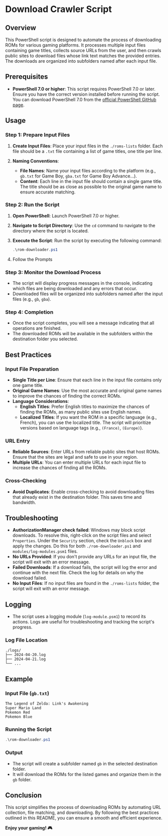 # Download Crawler Script

## Overview

This PowerShell script is designed to automate the process of downloading ROMs for various gaming platforms. It processes multiple input files containing game titles, collects source URLs from the user, and then crawls public sites to download files whose link text matches the provided entries. The downloads are organized into subfolders named after each input file.

## Prerequisites

- **PowerShell 7.0 or higher**: This script requires PowerShell 7.0 or later. Ensure you have the correct version installed before running the script. You can download PowerShell 7.0 from the [official PowerShell GitHub page](https://github.com/PowerShell/PowerShell).

## Usage

### Step 1: Prepare Input Files

1. **Create Input Files**: Place your input files in the `./roms-lists` folder. Each file should be a `.txt` file containing a list of game titles, one title per line.
   
2. **Naming Conventions**:
   - **File Names**: Name your input files according to the platform (e.g., `gb.txt` for Game Boy, `gba.txt` for Game Boy Advance...).
   - **Content**: Each line in the input file should contain a single game title. The title should be as close as possible to the original game name to ensure accurate matching.

### Step 2: Run the Script

1. **Open PowerShell**: Launch PowerShell 7.0 or higher.

2. **Navigate to Script Directory**: Use the `cd` command to navigate to the directory where the script is located.

3. **Execute the Script**: Run the script by executing the following command:
   ```powershell
   .\rom-downloader.ps1
   ```

4. Follow the Prompts

### Step 3: Monitor the Download Process

- The script will display progress messages in the console, indicating which files are being downloaded and any errors that occur.
- Downloaded files will be organized into subfolders named after the input files (e.g., `gb`, `gba`).

### Step 4: Completion

- Once the script completes, you will see a message indicating that all operations are finished.
- The downloaded ROMs will be available in the subfolders within the destination folder you selected.

## Best Practices

### Input File Preparation

- **Single Title per Line**: Ensure that each line in the input file contains only one game title.
- **Original Game Names**: Use the most accurate and original game names to improve the chances of finding the correct ROMs.
- **Language Considerations**:
  - **English Titles**: Prefer English titles to maximize the chances of finding the ROMs, as many public sites use English names.
  - **Localized Titles**: If you want the ROM in a specific language (e.g., French), you can use the localized title. The script will prioritize versions based on language tags (e.g., `(France)`, `(Europe)`).

### URL Entry

- **Reliable Sources**: Enter URLs from reliable public sites that host ROMs. Ensure that the sites are legal and safe to use in your region.
- **Multiple URLs**: You can enter multiple URLs for each input file to increase the chances of finding all the ROMs.

### Cross-Checking

- **Avoid Duplicates**: Enable cross-checking to avoid downloading files that already exist in the destination folder. This saves time and bandwidth.

## Troubleshooting

- **AuthorizationManager check failed**: Windows may block script downloads. To resolve this, right-click on the script files and select `Properties`. Under the `Security` section, check the `Unblock` box and apply the changes. Do this for both `./rom-downloader.ps1` and `modules/log-modules.psm1` files.
- **No URLs Provided**: If you don't provide any URLs for an input file, the script will exit with an error message.
- **Failed Downloads**: If a download fails, the script will log the error and continue with the next file. Check the log for details on why the download failed.
- **No Input Files**: If no input files are found in the `./roms-lists` folder, the script will exit with an error message.

## Logging

- The script uses a logging module (`log-module.psm1`) to record its actions. Logs are useful for troubleshooting and tracking the script's progress.

### Log File Location
```
./logs/
├── 2024-04-20.log
├── 2024-04-21.log
└── ...
```

## Example

### Input File (`gb.txt`)
```
The Legend of Zelda: Link's Awakening
Super Mario Land
Pokemon Red
Pokemon Blue
```

### Running the Script
```powershell
.\rom-downloader.ps1
```

### Output
- The script will create a subfolder named `gb` in the selected destination folder.
- It will download the ROMs for the listed games and organize them in the `gb` folder.

## Conclusion

This script simplifies the process of downloading ROMs by automating URL collection, file matching, and downloading. By following the best practices outlined in this README, you can ensure a smooth and efficient experience.

**Enjoy your gaming! 🎮**